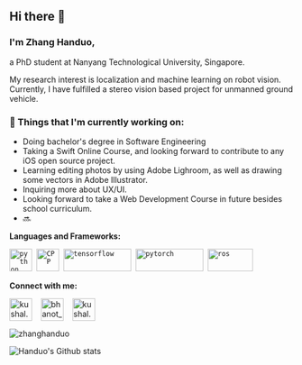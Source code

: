 ## Hi there 👋
### I'm Zhang Handuo,

a PhD student at Nanyang Technological University, Singapore. 

My research interest is localization and machine learning on robot vision. Currently, I have fulfilled a stereo vision based project for unmanned ground vehicle.


### 💼  Things that I'm currently working on: 
* Doing bachelor's degree in Software Engineering
* Taking a Swift Online Course, and looking forward to contribute to any iOS open source project. 
* Learning editing photos by using Adobe Lighroom,  as well as drawing some vectors in Adobe Illustrator.
* Inquiring more about UX/UI.  
* Looking forward to take a Web Development Course in future besides school curriculum. 
* 🔜

**Languages and Frameworks:**
<p align="left">
  <code><img src="https://github.com/abranhe/programming-languages-logos/blob/master/src/python/python_48x48.png" alt="python" width="40" height="40"/></code>&nbsp;
  <code><img src="https://github.com/abranhe/programming-languages-logos/blob/master/src/cpp/cpp_48x48.png" alt="CPP" width="40" height="40" /></code>&nbsp;
  <code><img src="https://user-images.githubusercontent.com/8006682/89259689-6b605780-d65d-11ea-8a3f-f410e60b36c6.png" alt="tensorflow" width="120" height="40" /></code>&nbsp;
   <code><img src="https://user-images.githubusercontent.com/8006682/89259694-6bf8ee00-d65d-11ea-80df-fa0de9155438.png" alt="pytorch" width="120" height="40" /></code>&nbsp;
  <code><img src="https://user-images.githubusercontent.com/8006682/89259799-a793b800-d65d-11ea-95f5-b17d14545df6.png" alt="ros" width="80" height="40" /></code>&nbsp;
   </p>

**Connect with me:**
<p align="left">
<a href="https://www.instagram.com/christlurker/" target="blank"><img align="center" src="https://cdn.jsdelivr.net/npm/simple-icons@3.0.1/icons/instagram.svg" alt="kushal.bhanot" height="40" width="40" /></a> &nbsp;&nbsp;
<a href="https://twitter.com/christlurker" target="blank"><img align="center" src="https://cdn.jsdelivr.net/npm/simple-icons@3.0.1/icons/twitter.svg" alt="bhanot_kushal" height="40" width="40" /></a> &nbsp;&nbsp;
<a href="https://www.facebook.com/zhang.handuo" target="blank"><img align="center" src="https://cdn.jsdelivr.net/npm/simple-icons@3.0.1/icons/facebook.svg" alt="kushal.bhanot.98" height="40" width="40" /></a> &nbsp;&nbsp;
</p>



<img src="https://count.getloli.com/get/@zhanghanduo" alt="zhanghanduo" />

![Handuo's Github stats](https://github-readme-stats.vercel.app/api?username=zhanghanduo&show_icons=true)

